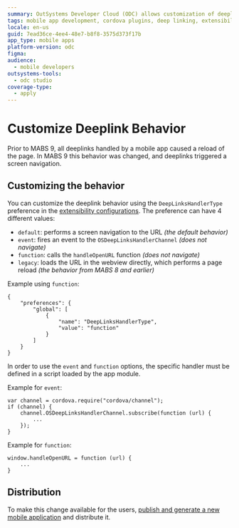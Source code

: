 ```yaml
---
summary: OutSystems Developer Cloud (ODC) allows customization of deeplink behavior in mobile apps using the `DeepLinksHandlerType` preference.
tags: mobile app development, cordova plugins, deep linking, extensibility configurations, application distribution
locale: en-us
guid: 7ead36ce-4ee4-48e7-b8f8-3575d373f17b
app_type: mobile apps
platform-version: odc
figma:
audience:
  - mobile developers
outsystems-tools:
  - odc studio
coverage-type:
  - apply
---
```


# Customize Deeplink Behavior

Prior to MABS 9, all deeplinks handled by a mobile app caused a reload of the page. In MABS 9 this behavior was changed, and deeplinks triggered a screen navigation.

## Customizing the behavior

You can customize the deeplink behavior using the `DeepLinksHandlerType` preference in the [extensibility configurations](extensibility-configurations-json-schema.md). The preference can have 4 different values:

* `default`: performs a screen navigation to the URL _(the default behavior)_
* `event`: fires an event to the `OSDeepLinksHandlerChannel` _(does not navigate)_
* `function`: calls the `handleOpenURL` function _(does not navigate)_
* `legacy`: loads the URL in the webview directly, which performs a page reload _(the behavior from MABS 8 and earlier)_

Example using `function`:

```
{
    "preferences": {
        "global": [
            {
                "name": "DeepLinksHandlerType",
                "value": "function"
            }
        ]
    }
}
```

In order to use the `event` and `function` options, the specific handler must be defined in a script loaded by the app module.

Example for `event`:

```
var channel = cordova.require("cordova/channel");
if (channel) {
    channel.OSDeepLinksHandlerChannel.subscribe(function (url) {
        ...
    });
}
```

Example for `function`:

```
window.handleOpenURL = function (url) {
    ...
}
```

## Distribution

To make this change available for the users, [publish and generate a new mobile application](<./creating-mobile-package.md>) and distribute it.
